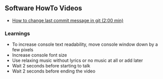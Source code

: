 ## Software HowTo Videos

- [How to change last commit message in git (2:00 min)](https://www.youtube.com/watch?v=ipJrG9lVaGk)

### Learnings
- To increase console text readability, move console window down by a few pixels
- Increase console font size
- Use relaxing music without lyrics or no music at all or add later
- Wait 2 seconds before starting to talk
- Wait 2 seconds before ending the video
